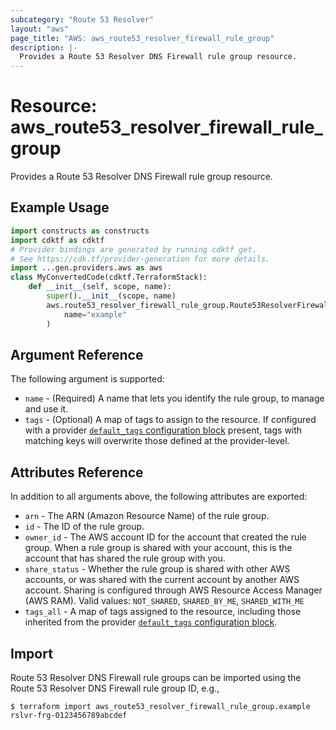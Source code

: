 ```yaml
---
subcategory: "Route 53 Resolver"
layout: "aws"
page_title: "AWS: aws_route53_resolver_firewall_rule_group"
description: |-
  Provides a Route 53 Resolver DNS Firewall rule group resource.
---
```


# Resource: aws_route53_resolver_firewall_rule_group

Provides a Route 53 Resolver DNS Firewall rule group resource.

## Example Usage

```python
import constructs as constructs
import cdktf as cdktf
# Provider bindings are generated by running cdktf get.
# See https://cdk.tf/provider-generation for more details.
import ...gen.providers.aws as aws
class MyConvertedCode(cdktf.TerraformStack):
    def __init__(self, scope, name):
        super().__init__(scope, name)
        aws.route53_resolver_firewall_rule_group.Route53ResolverFirewallRuleGroup(self, "example",
            name="example"
        )
```

## Argument Reference

The following argument is supported:

* `name` - (Required) A name that lets you identify the rule group, to manage and use it.
* `tags` - (Optional) A map of tags to assign to the resource. If configured with a provider [`default_tags` configuration block](https://registry.terraform.io/providers/hashicorp/aws/latest/docs#default_tags-configuration-block) present, tags with matching keys will overwrite those defined at the provider-level.

## Attributes Reference

In addition to all arguments above, the following attributes are exported:

* `arn` - The ARN (Amazon Resource Name) of the rule group.
* `id` - The ID of the rule group.
* `owner_id` - The AWS account ID for the account that created the rule group. When a rule group is shared with your account, this is the account that has shared the rule group with you.
* `share_status` - Whether the rule group is shared with other AWS accounts, or was shared with the current account by another AWS account. Sharing is configured through AWS Resource Access Manager (AWS RAM). Valid values: `NOT_SHARED`, `SHARED_BY_ME`, `SHARED_WITH_ME`
* `tags_all` - A map of tags assigned to the resource, including those inherited from the provider [`default_tags` configuration block](https://registry.terraform.io/providers/hashicorp/aws/latest/docs#default_tags-configuration-block).

## Import

 Route 53 Resolver DNS Firewall rule groups can be imported using the Route 53 Resolver DNS Firewall rule group ID, e.g.,

```
$ terraform import aws_route53_resolver_firewall_rule_group.example rslvr-frg-0123456789abcdef
```

<!-- cache-key: cdktf-0.17.0-pre.15 input-a0f971fba1205bba81a803cf2bec21ed8074dc059710d419ea3c4222e644d5b7 -->